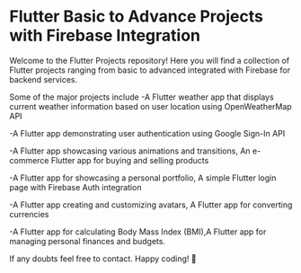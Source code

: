 # Flutter Basic to Advance Projects with Firebase Integration

Welcome to the Flutter Projects repository! Here you will find a collection of Flutter projects ranging from basic to advanced integrated with Firebase for backend services. 

Some of the major projects include 
-A Flutter weather app that displays current weather information based on user location using OpenWeatherMap API

-A Flutter app demonstrating user authentication using Google Sign-In API

-A Flutter app showcasing various animations and transitions, An e-commerce Flutter app for buying and selling products

-A Flutter app for showcasing a personal portfolio, A simple Flutter login page with Firebase Auth integration

-A Flutter app creating and customizing avatars, A Flutter app for converting currencies 

-A Flutter app for calculating Body Mass Index (BMI),A Flutter app for managing personal finances and budgets.

If any doubts feel free to contact.
Happy coding! 🚀